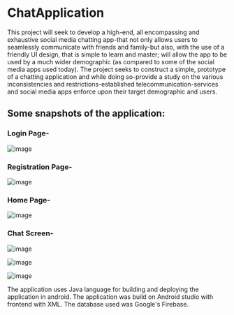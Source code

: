 # ChatApplication
This project will seek to develop a high-end, all encompassing and exhaustive social media chatting app-that not only allows users to seamlessly communicate with friends and family-but also, with the use of a friendly UI design, that is simple to learn and master; will allow the app to be used by a much wider demographic (as compared to some of the social media apps used today).
The project seeks to construct a simple, prototype of a chatting application and while doing so-provide a study on the various inconsistencies and restrictions-established telecommunication-services and social media apps enforce upon their target demographic and users.

## Some snapshots of the application:

### Login Page-

![image](https://user-images.githubusercontent.com/78086198/235336769-4fa64bcb-9ad1-4bfd-82a9-b96a24edbec8.png)


### Registration Page-

![image](https://user-images.githubusercontent.com/78086198/235336781-4f90d63c-81c4-433b-a671-f936919dfa09.png)


### Home Page-

![image](https://user-images.githubusercontent.com/78086198/235336793-2eddfb5f-1bc9-4bea-a466-6649f4b8bb85.png)


### Chat Screen-

![image](https://user-images.githubusercontent.com/78086198/235336803-48e2c032-66f8-4cc3-b37b-dfb8fa62f729.png)

![image](https://user-images.githubusercontent.com/78086198/235336814-439d3d71-0acf-43d9-a496-a3fb4776c569.png)

![image](https://user-images.githubusercontent.com/78086198/235336821-1a43846f-2fac-42b9-87ab-44d46faa9794.png)



The application uses Java language for building and deploying the application in android.
The application was build on Android studio with frontend with XML.
The database used was Google's Firebase.
